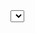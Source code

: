 <Page title="Weighing Session Wizard" showNavButton="true">
    <content>
        <Wizard id="wizard" complete="onWizardComplete" stepActivate="onStepActivate">
            <steps>
                <WizardStep id="step1" title="Identification" validated="false">
                    <content>
                        <Panel headerText="Driver/Vehicle Identification">
                            <macros:Form id="identForm" metaPath="@com.sap.vocabularies.UI.v1.FieldGroup#Identification" />
                            <!-- Freestyle fallback if macros not sufficient: <Input value="{/vbeln}" placeholder="Enter Delivery Number" /> -->
                        </Panel>
                    </content>
                </WizardStep>
                <WizardStep id="step2" title="Load Type Selection" validated="false">
                    <content>
                        <Panel headerText="Select Load Type">
                            <Select selectedKey="{/load_type}" items="{path: '/LoadTypes'}" /> <!-- Assume a value help or static items -->
                            <!-- Use macros:Field for annotated selection fields -->
                        </Panel>
                    </content>
                </WizardStep>
                <WizardStep id="step3" title="Initial Weighing" validated="false">
                    <content>
                        <Panel headerText="Capture Initial Weights">
                            <macros:Form id="initialWeightsForm" metaPath="@com.sap.vocabularies.UI.v1.FieldGroup#Weights" />
                            <Button text="Initiate Weighing" press="onInitiateWeighing" /> <!-- Call to simulate/read weighbridge -->
                        </Panel>
                    </content>
                </WizardStep>
                <WizardStep id="step4" title="Unloading/Processing" validated="false">
                    <content>
                        <Panel headerText="Confirm Unloading">
                            <CheckBox text="Unloading Complete" selected="{/unloading}" />
                        </Panel>
                    </content>
                </WizardStep>
                <WizardStep id="step5" title="Final Weighing" validated="false">
                    <content>
                        <Panel headerText="Capture Final Weights">
                            <macros:Form id="finalWeightsForm" metaPath="@com.sap.vocabularies.UI.v1.FieldGroup#Weights" />
                            <Button text="Initiate Final Weighing" press="onFinalWeighing" />
                        </Panel>
                    </content>
                </WizardStep>
                <WizardStep id="step6" title="Summary & Submit" validated="false">
                    <content>
                        <Panel headerText="Review and Print">
                            <macros:Form id="summaryForm" metaPath="@com.sap.vocabularies.UI.v1.FieldGroup#Weights" editable="false" />
                            <Button text="Submit & Print Slip" press="onSubmit" />
                        </Panel>
                    </content>
                </WizardStep>
            </steps>
        </Wizard>
    </content>
    <footer>
        <Toolbar>
            <ToolbarSpacer />
            <Button text="Next" press="onNext" type="Emphasized" />
            <Button text="Previous" press="onPrevious" />
        </Toolbar>
    </footer>
</Page>
